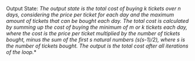 Output State: **The output state is the total cost of buying k tickets over n days, considering the price per ticket for each day and the maximum amount of tickets that can be bought each day. The total cost is calculated by summing up the cost of buying the minimum of m or k tickets each day, where the cost is the price per ticket multiplied by the number of tickets bought, minus the sum of the first s natural numbers (s*(s-1)/2), where s is the number of tickets bought. The output is the total cost after all iterations of the loop.**